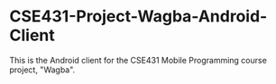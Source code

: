 # CSE431-Project-Wagba-Android-Client
This is the Android client for the CSE431 Mobile Programming course project, "Wagba".
